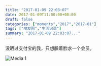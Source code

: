 ```yaml
---
title: "2017-01-09 22:03:07"
date: 2017-01-09T11:00:00+08:00
draft: false
categories: ["moments","2017","2017-01"]
tags: ["朋友圈","生活记录"]
summary: "2017-01-09 22:03:07..."
---
```


没晒过支付宝的我，只想腆着脸求一个会员。

![Media 1](/Moments/photos/2017-01-09/201701092203070.jpg)

